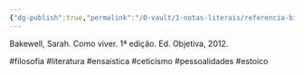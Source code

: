 ```yaml
---
{"dg-publish":true,"permalink":"/0-vault/1-notas-literais/referencia-bio/como-viver-sarah-bakewell/","tags":["filosofia","literatura","ensaistica","ceticismo","pessoalidades","estoico"],"dgHomeLink":true,"dgShowLocalGraph":true,"dgShowFileTree":true,"dgEnableSearch":true,"noteIcon":""}
---
```


Bakewell, Sarah. Como viver. 1ª edição. Ed. Objetiva, 2012.

#filosofia #literatura #ensaistica #ceticismo #pessoalidades #estoico